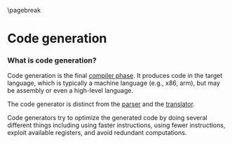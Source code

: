 \pagebreak

<!---
DO NOT REMOVE THIS COMMENT OR TOPICS LISTED HERE.

This section should cover these topics.
It need not be in this order.

Indicate coverage of topics by copying topic lines verbatim into a comment adjacent to the relevant text.
Covered topics appear twice in a file: here and adjacent to the relevant text.
Uncovered topics appear only once in a file (in this comment).

This command checks whether topic lines appear only once in a file.

    ./check.sh uncovered

TOPICS:

6.1 Overview
6.1.1 Produces Machine-Executable Code
6.1.2 Input Parse Tree
6.1.3 Output Machine Code
6.1.4 Includes Some Optimization Techniques
6.2 Process
6.2.1 Instruction Selection
6.2.1.1 Transforms Middle-Level IR to Low-Level IR
6.2.1.1.1 Middle Level IR
6.2.1.1.1.1 Tree-Based
6.2.1.1.1.2 Intermediate Representation
6.2.1.1.2 Low Level IR
6.2.1.1.2.1 Reduced From Tree
6.2.1.1.2.2 Close to Target Language (Machine Code)
6.2.1.2 Templates and Tiles
6.2.1.2.1 Tiles
6.2.1.2.1.1 Template That Matches a Portion of IR Tree
6.2.1.2.1.2 Implemented with a Single Target Instruction
6.2.1.2.2 Templates
6.2.1.2.2.1 Convert Code from IR to Target Language
6.2.1.2.2.2 Open to Optimization
6.2.1.2.3 Implementation
6.2.1.2.3.1 Backward Dynamic Programming
6.2.1.2.3.2 Greedy Algorithms
6.2.2 Instruction Scheduling
6.2.2.1 Optimization Technique
6.2.2.1.1 Reorders Instructions for Optimal Processing
6.2.2.1.2 Avoid Data Stalls and Code Structure Hazards
6.2.2.2 Types of Scheduling Algorithms
6.2.3 Register Allocation
6.2.3.1 Multiplexes Program Variables to CPU Registers
6.2.3.1.1 Maximize Program Execution Time
6.2.3.1.2 Occurrences
6.2.3.1.2.1 Local
6.2.3.1.2.2 Global
6.2.3.1.2.3 Interprocedural
6.2.3.2 NP-Complete Optimization Problem
6.2.4 Non-Standard Compilers
6.2.4.1 Just-In-Time Compilation
6.2.4.2 Profiling

-->

Code generation
===============

### What is code generation?
Code generation is the final [compiler phase](#what-are-the-phases-of-a-compiler).
It produces code in the target language, which is typically a machine language (e.g., x86, arm), but may be assembly or even a high-level language.

The code generator is distinct from the [parser](#what-is-a-parser) and the [translator](#what-is-a-translator).

Code generators try to optimize the generated code by doing several different things including using faster instructions, using fewer instructions,
exploit available registers, and avoid redundant computations.

